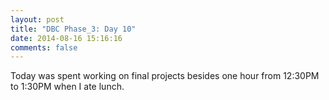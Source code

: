 ```yaml
---
layout: post
title: "DBC Phase_3: Day 10"
date: 2014-08-16 15:16:16
comments: false
---
```


Today was spent working on final projects besides one hour from 12:30PM to 1:30PM when I ate lunch.